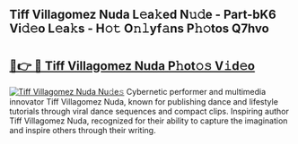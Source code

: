 ## Tiff Villagomez Nuda L𝚎a𝚔ed N𝚞𝚍e - Part-bK6 Vi𝚍𝚎o L𝚎a𝚔s - H𝚘𝚝 O𝚗𝚕yf𝚊ns P𝚑𝚘tos Q7hvo

# <h2><a href="http://kf4i6j.oniu.top/?m=Tiff+Villagomez+Nuda">🔗👉 🔴 Tiff Villagomez Nuda P𝚑ot𝚘𝚜 V𝚒d𝚎o</a></h2>

[![Tiff Villagomez Nuda Nu𝚍e𝚜](https://i.imgur.com/0qMVB7G.gif)](http://kf4i6j.oniu.top/?m=Tiff+Villagomez+Nuda)
Cybernetic performer and multimedia innovator Tiff Villagomez Nuda, known for publishing dance and lifestyle tutorials through viral dance sequences and compact clips. Inspiring author Tiff Villagomez Nuda, recognized for their ability to capture the imagination and inspire others through their writing.  

